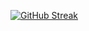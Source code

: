 [![GitHub Streak](https://streak-stats.demolab.com?user=arjanssuri&theme=maroongold&border_radius=20&short_numbers=true)](https://git.io/streak-stats)
